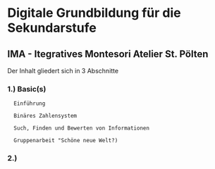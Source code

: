 # Digitale Grundbildung für die Sekundarstufe
## IMA - Itegratives Montesori Atelier St. Pölten

Der Inhalt gliedert sich in 3 Abschnitte

### 1.) Basic(s)
      
      Einführung
      
      Binäres Zahlensystem
      
      Such, Finden und Bewerten von Informationen

      Gruppenarbeit "Schöne neue Welt?)

### 2.) 
